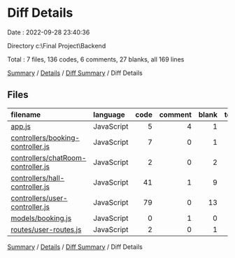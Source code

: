 # Diff Details

Date : 2022-09-28 23:40:36

Directory c:\\Final Project\\Backend

Total : 7 files,  136 codes, 6 comments, 27 blanks, all 169 lines

[Summary](results.md) / [Details](details.md) / [Diff Summary](diff.md) / Diff Details

## Files
| filename | language | code | comment | blank | total |
| :--- | :--- | ---: | ---: | ---: | ---: |
| [app.js](/app.js) | JavaScript | 5 | 4 | 1 | 10 |
| [controllers/booking-controller.js](/controllers/booking-controller.js) | JavaScript | 7 | 0 | 1 | 8 |
| [controllers/chatRoom-controller.js](/controllers/chatRoom-controller.js) | JavaScript | 2 | 0 | 2 | 4 |
| [controllers/hall-controller.js](/controllers/hall-controller.js) | JavaScript | 41 | 1 | 9 | 51 |
| [controllers/user-controller.js](/controllers/user-controller.js) | JavaScript | 79 | 0 | 13 | 92 |
| [models/booking.js](/models/booking.js) | JavaScript | 0 | 1 | 0 | 1 |
| [routes/user-routes.js](/routes/user-routes.js) | JavaScript | 2 | 0 | 1 | 3 |

[Summary](results.md) / [Details](details.md) / [Diff Summary](diff.md) / Diff Details